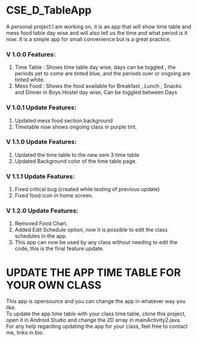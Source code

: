 # CSE_D_TableApp

A personal project I am working on, it is an app that will show time table and mess food table day wise and will also tell us the time and what period is it now.
It is a simple app for small convenience but is a great practice.

### V 1.0.0 Features:

1) Time Table : Shows time table day wise, days can be toggled , the periods yet to come are tinted blue, and the periods over or ongoing are tinted white.
2) Mess Food : Shows the food available for Breakfast , Lunch , Snacks and Dinner in Boys Hostel day wise, Can be toggled between Days

### V 1.0.1 Update Features:

1) Updated mess food section background
2) Timetable now shows ongoing class in purple tint.

### V 1.1.0 Update Features:

1) Updated the time table to the new sem 3 time table
2) Updated Background color of the time table page.

### V 1.1.1 Update Features:

1) Fixed critical bug (created while testing of previous update)
2) Fixed food icon in home screen.

### V 1.2.0 Update Features:

1) Removed Food Chart.
2) Added Edit Schedule option, now it is possible to edit the class schedules in the app.
3) This app can now be used by any class without needing to edit the code, this is the final feature update.


# UPDATE THE APP TIME TABLE FOR YOUR OWN CLASS

This app is opensource and you can change the app in whatever way you like.<br>
To update the app time table with your class time table, clone this project, open it in Android Studio and change the 2D array in mainActivity2.java.<br>
For any help regarding updating the app for your class, feel free to contact me, links in bio.
